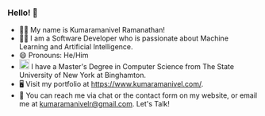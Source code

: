 ### Hello! 👋
- 🙋‍♂️ My name is Kumaramanivel Ramanathan!
- 👨‍💻 I am a Software Developer who is passionate about Machine Learning and Artificial Intelligence.
- 😄 Pronouns: He/Him
- <img width="20" alt="Bing_Logo" src="https://bubearcats.com/images/responsive/main_logo.png"> I have a Master's Degree in Computer Science from The State University of New York at Binghamton.
- 🖥️ Visit my portfolio at https://www.kumaramanivel.com/.
- 📨 You can reach me via chat or the contact form on my website, or email me at kumaramanivelr@gmail.com. Let's Talk!


<!--
**kumaramanivel/kumaramanivel** is a ✨ _special_ ✨ repository because its `README.md` (this file) appears on your GitHub profile.
Here are some ideas to get you started:

### Hi there 👋

- 🔭 I’m currently working on ...
- 🌱 I’m currently learning ...
- 👯 I’m looking to collaborate on ...
- 🤔 I’m looking for help with ...
- 💬 Ask me about ...
- 📫 How to reach me: ...
- 😄 Pronouns: ...
- ⚡ Fun fact: ...
-->
